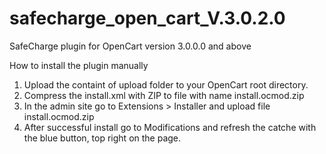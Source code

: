 # safecharge_open_cart_V.3.0.2.0
SafeCharge plugin for OpenCart version 3.0.0.0 and above

How to install the plugin manually
1. Upload the containt of upload folder to your OpenCart root directory.
2. Compress the install.xml with ZIP to file with name install.ocmod.zip
3. In the admin site go to Extensions > Installer and upload file install.ocmod.zip
4. After successful install go to Modifications and refresh the catche with the blue button, top right on the page.
